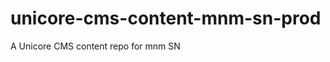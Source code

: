 unicore-cms-content-mnm-sn-prod
===============================

A Unicore CMS content repo for mnm SN

